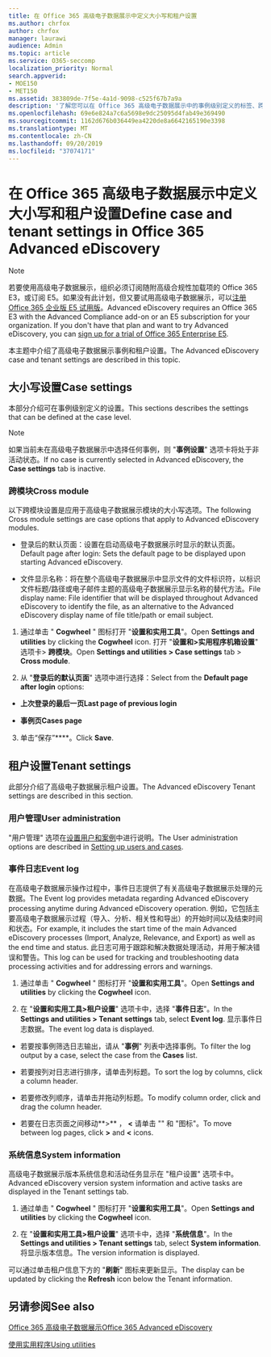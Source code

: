 ```yaml
---
title: 在 Office 365 高级电子数据展示中定义大小写和租户设置
ms.author: chrfox
author: chrfox
manager: laurawi
audience: Admin
ms.topic: article
ms.service: O365-seccomp
localization_priority: Normal
search.appverid:
- MOE150
- MET150
ms.assetid: 383809de-7f5e-4a1d-9098-c525f67b7a9a
description: '了解您可以在 Office 365 高级电子数据展示中的事例级别定义的标签、跨模块和租户设置。  '
ms.openlocfilehash: 69e6e824a7c6a5698e9dc25095d4fab49e369490
ms.sourcegitcommit: 1162d676b036449ea4220de8a6642165190e3398
ms.translationtype: MT
ms.contentlocale: zh-CN
ms.lasthandoff: 09/20/2019
ms.locfileid: "37074171"
---
```

# <a name="define-case-and-tenant-settings-in-office-365-advanced-ediscovery"></a><span data-ttu-id="8edf4-103">在 Office 365 高级电子数据展示中定义大小写和租户设置</span><span class="sxs-lookup"><span data-stu-id="8edf4-103">Define case and tenant settings in Office 365 Advanced eDiscovery</span></span>

> [!NOTE]
> <span data-ttu-id="8edf4-p101">若要使用高级电子数据展示，组织必须订阅随附高级合规性加载项的 Office 365 E3，或订阅 E5。如果没有此计划，但又要试用高级电子数据展示，可以[注册 Office 365 企业版 E5 试用版](https://go.microsoft.com/fwlink/p/?LinkID=698279)。</span><span class="sxs-lookup"><span data-stu-id="8edf4-p101">Advanced eDiscovery requires an Office 365 E3 with the Advanced Compliance add-on or an E5 subscription for your organization. If you don't have that plan and want to try Advanced eDiscovery, you can [sign up for a trial of Office 365 Enterprise E5](https://go.microsoft.com/fwlink/p/?LinkID=698279).</span></span> 
  
<span data-ttu-id="8edf4-106">本主题中介绍了高级电子数据展示事例和租户设置。</span><span class="sxs-lookup"><span data-stu-id="8edf4-106">The Advanced eDiscovery case and tenant settings are described in this topic.</span></span>
  
## <a name="case-settings"></a><span data-ttu-id="8edf4-107">大小写设置</span><span class="sxs-lookup"><span data-stu-id="8edf4-107">Case settings</span></span>

<span data-ttu-id="8edf4-108">本部分介绍可在事例级别定义的设置。</span><span class="sxs-lookup"><span data-stu-id="8edf4-108">This sections describes the settings that can be defined at the case level.</span></span>
  
> [!NOTE]
> <span data-ttu-id="8edf4-109">如果当前未在高级电子数据展示中选择任何事例，则 "**事例设置**" 选项卡将处于非活动状态。</span><span class="sxs-lookup"><span data-stu-id="8edf4-109">If no case is currently selected in Advanced eDiscovery, the **Case settings** tab is inactive.</span></span> 
  
### <a name="cross-module"></a><span data-ttu-id="8edf4-110">跨模块</span><span class="sxs-lookup"><span data-stu-id="8edf4-110">Cross module</span></span>

<span data-ttu-id="8edf4-111">以下跨模块设置是应用于高级电子数据展示模块的大小写选项。</span><span class="sxs-lookup"><span data-stu-id="8edf4-111">The following Cross module settings are case options that apply to Advanced eDiscovery modules.</span></span>
  
- <span data-ttu-id="8edf4-112">登录后的默认页面：设置在启动高级电子数据展示时显示的默认页面。</span><span class="sxs-lookup"><span data-stu-id="8edf4-112">Default page after login: Sets the default page to be displayed upon starting Advanced eDiscovery.</span></span>
    
- <span data-ttu-id="8edf4-113">文件显示名称：将在整个高级电子数据展示中显示文件的文件标识符，以标识文件标题/路径或电子邮件主题的高级电子数据展示显示名称的替代方法。</span><span class="sxs-lookup"><span data-stu-id="8edf4-113">File display name: File identifier that will be displayed throughout Advanced eDiscovery to identify the file, as an alternative to the Advanced eDiscovery display name of file title/path or email subject.</span></span>
    
1. <span data-ttu-id="8edf4-114">通过单击 " **Cogwheel** " 图标打开 "**设置和实用工具**"。</span><span class="sxs-lookup"><span data-stu-id="8edf4-114">Open **Settings and utilities** by clicking the **Cogwheel** icon.</span></span> <span data-ttu-id="8edf4-115">打开 "**设置和\>实用程序机箱设置**" 选项卡\> **跨模块**。</span><span class="sxs-lookup"><span data-stu-id="8edf4-115">Open **Settings and utilities \> Case settings** tab \> **Cross module**.</span></span> 
    
2. <span data-ttu-id="8edf4-116">从 "**登录后的默认页面**" 选项中进行选择：</span><span class="sxs-lookup"><span data-stu-id="8edf4-116">Select from the **Default page after login** options:</span></span> 
    
  - <span data-ttu-id="8edf4-117">**上次登录的最后一页**</span><span class="sxs-lookup"><span data-stu-id="8edf4-117">**Last page of previous login**</span></span>
    
  - <span data-ttu-id="8edf4-118">**事例页**</span><span class="sxs-lookup"><span data-stu-id="8edf4-118">**Cases page**</span></span>
    
3. <span data-ttu-id="8edf4-119">单击“保存”\*\*\*\*。</span><span class="sxs-lookup"><span data-stu-id="8edf4-119">Click **Save**.</span></span>
    
## <a name="tenant-settings"></a><span data-ttu-id="8edf4-120">租户设置</span><span class="sxs-lookup"><span data-stu-id="8edf4-120">Tenant settings</span></span>

<span data-ttu-id="8edf4-121">此部分介绍了高级电子数据展示租户设置。</span><span class="sxs-lookup"><span data-stu-id="8edf4-121">The Advanced eDiscovery Tenant settings are described in this section.</span></span>
  
### <a name="user-administration"></a><span data-ttu-id="8edf4-122">用户管理</span><span class="sxs-lookup"><span data-stu-id="8edf4-122">User administration</span></span>

<span data-ttu-id="8edf4-123">"用户管理" 选项在[设置用户和案例](set-up-users-and-cases-in-advanced-ediscovery.md)中进行说明。</span><span class="sxs-lookup"><span data-stu-id="8edf4-123">The User administration options are described in [Setting up users and cases](set-up-users-and-cases-in-advanced-ediscovery.md).</span></span>
  
### <a name="event-log"></a><span data-ttu-id="8edf4-124">事件日志</span><span class="sxs-lookup"><span data-stu-id="8edf4-124">Event log</span></span>

<span data-ttu-id="8edf4-125">在高级电子数据展示操作过程中，事件日志提供了有关高级电子数据展示处理的元数据。</span><span class="sxs-lookup"><span data-stu-id="8edf4-125">The Event log provides metadata regarding Advanced eDiscovery processing anytime during Advanced eDiscovery operation.</span></span> <span data-ttu-id="8edf4-126">例如，它包括主要高级电子数据展示过程（导入、分析、相关性和导出）的开始时间以及结束时间和状态。</span><span class="sxs-lookup"><span data-stu-id="8edf4-126">For example, it includes the start time of the main Advanced eDiscovery processes (Import, Analyze, Relevance, and Export) as well as the end time and status.</span></span> <span data-ttu-id="8edf4-127">此日志可用于跟踪和解决数据处理活动，并用于解决错误和警告。</span><span class="sxs-lookup"><span data-stu-id="8edf4-127">This log can be used for tracking and troubleshooting data processing activities and for addressing errors and warnings.</span></span>
  
1. <span data-ttu-id="8edf4-128">通过单击 " **Cogwheel** " 图标打开 "**设置和实用工具**"。</span><span class="sxs-lookup"><span data-stu-id="8edf4-128">Open **Settings and utilities** by clicking the **Cogwheel** icon.</span></span> 
    
2. <span data-ttu-id="8edf4-129">在 "**设置和实用工具\>租户设置**" 选项卡中，选择 "**事件日志**"。</span><span class="sxs-lookup"><span data-stu-id="8edf4-129">In the **Settings and utilities \> Tenant settings** tab, select **Event log**.</span></span> <span data-ttu-id="8edf4-130">显示事件日志数据。</span><span class="sxs-lookup"><span data-stu-id="8edf4-130">The event log data is displayed.</span></span>
    
  - <span data-ttu-id="8edf4-131">若要按事例筛选日志输出，请从 "**事例**" 列表中选择事例。</span><span class="sxs-lookup"><span data-stu-id="8edf4-131">To filter the log output by a case, select the case from the **Cases** list.</span></span> 
    
  - <span data-ttu-id="8edf4-132">若要按列对日志进行排序，请单击列标题。</span><span class="sxs-lookup"><span data-stu-id="8edf4-132">To sort the log by columns, click a column header.</span></span> 
    
  - <span data-ttu-id="8edf4-133">若要修改列顺序，请单击并拖动列标题。</span><span class="sxs-lookup"><span data-stu-id="8edf4-133">To modify column order, click and drag the column header.</span></span>
    
  - <span data-ttu-id="8edf4-134">若要在日志页面之间移动**\>** ， **\<** 请单击 "" 和 "图标"。</span><span class="sxs-lookup"><span data-stu-id="8edf4-134">To move between log pages, click **\>** and **\<** icons.</span></span> 
    
### <a name="system-information"></a><span data-ttu-id="8edf4-135">系统信息</span><span class="sxs-lookup"><span data-stu-id="8edf4-135">System information</span></span>

<span data-ttu-id="8edf4-136">高级电子数据展示版本系统信息和活动任务显示在 "租户设置" 选项卡中。</span><span class="sxs-lookup"><span data-stu-id="8edf4-136">Advanced eDiscovery version system information and active tasks are displayed in the Tenant settings tab.</span></span>
  
1. <span data-ttu-id="8edf4-137">通过单击 " **Cogwheel** " 图标打开 "**设置和实用工具**"。</span><span class="sxs-lookup"><span data-stu-id="8edf4-137">Open **Settings and utilities** by clicking the **Cogwheel** icon.</span></span> 
    
2. <span data-ttu-id="8edf4-138">在 "**设置和实用工具\>租户设置**" 选项卡中，选择 "**系统信息**"。</span><span class="sxs-lookup"><span data-stu-id="8edf4-138">In the **Settings and utilities \> Tenant settings** tab, select **System information**.</span></span> <span data-ttu-id="8edf4-139">将显示版本信息。</span><span class="sxs-lookup"><span data-stu-id="8edf4-139">The version information is displayed.</span></span>
    
<span data-ttu-id="8edf4-140">可以通过单击租户信息下方的 "**刷新**" 图标来更新显示。</span><span class="sxs-lookup"><span data-stu-id="8edf4-140">The display can be updated by clicking the **Refresh** icon below the Tenant information.</span></span> 
  
## <a name="see-also"></a><span data-ttu-id="8edf4-141">另请参阅</span><span class="sxs-lookup"><span data-stu-id="8edf4-141">See also</span></span>

[<span data-ttu-id="8edf4-142">Office 365 高级电子数据展示</span><span class="sxs-lookup"><span data-stu-id="8edf4-142">Office 365 Advanced eDiscovery</span></span>](office-365-advanced-ediscovery.md)
  
[<span data-ttu-id="8edf4-143">使用实用程序</span><span class="sxs-lookup"><span data-stu-id="8edf4-143">Using utilities</span></span>](use-advanced-ediscovery-utilities.md)

